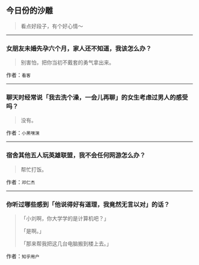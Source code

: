 ## 今日份的沙雕

> 看点好段子，有个好心情～


 
---

### 女朋友未婚先孕六个月，家人还不知道，我该怎么办？

> 别害怕，把你当初不戴套的勇气拿出来。


作者：`看客`

---

### 聊天时经常说「我去洗个澡，一会儿再聊」的女生考虑过男人的感受吗？

> 没有。


作者：`小黑嘿潶`

---

### 宿舍其他五人玩英雄联盟，我不会任何网游怎么办？

> 帮忙打饭。


作者：`邓仁杰`

---

### 你听过哪些感到「他说得好有道理，我竟然无言以对」的话？

> 「小刘啊，你大学学的是计算机吧？」
> 
> 「是啊。」
> 
> 「那来帮我把这几台电脑搬到楼上去。」


作者：`知乎用户`